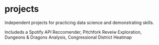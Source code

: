 # projects
Independent projects for practicing data science and demonstrating skills.

Includeds a Spotify API Reccomender, Pitchfork Reveiw Exploration, Dungeons & Dragons Analysis, Congressional District Heatmap
